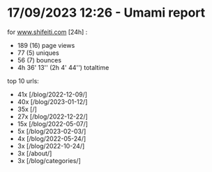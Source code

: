 # 17/09/2023 12:26 - Umami report
for www.shifeiti.com [24h] :

 - 189 (16) page views
 - 77 (5) uniques
 - 56 (7) bounces
 - 4h 36' 13'' (2h 4' 44'') totaltime


top 10 urls:
 - 41x [/blog/2022-12-09/]
 - 40x [/blog/2023-01-12/]
 - 35x [/]
 - 27x [/blog/2022-12-22/]
 - 15x [/blog/2022-05-07/]
 - 5x [/blog/2023-02-03/]
 - 4x [/blog/2022-05-24/]
 - 3x [/blog/2022-10-24/]
 - 3x [/about/]
 - 3x [/blog/categories/]


